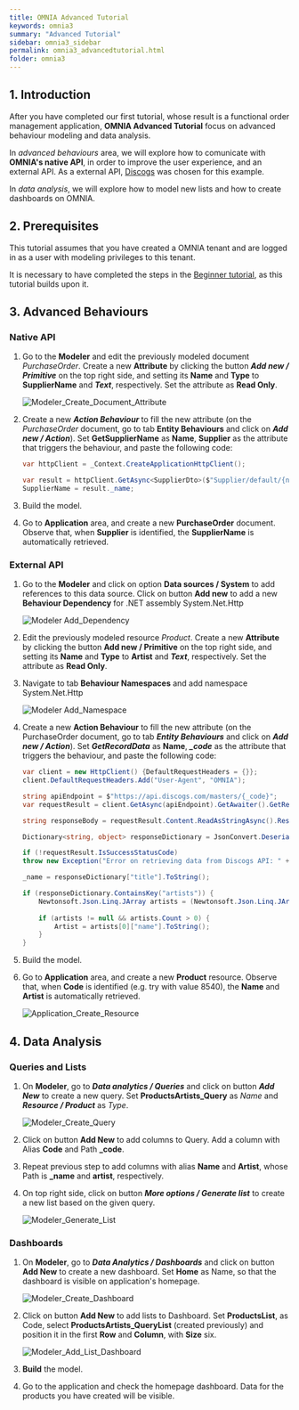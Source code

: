 ```yaml
---
title: OMNIA Advanced Tutorial
keywords: omnia3
summary: "Advanced Tutorial"
sidebar: omnia3_sidebar
permalink: omnia3_advancedtutorial.html
folder: omnia3
---
```


## 1. Introduction

After you have completed our first tutorial, whose result is a functional order management application, **OMNIA Advanced Tutorial** focus on advanced behaviour modeling and data analysis.

In *advanced behaviours* area, we will explore how to comunicate with **OMNIA's native API**, in order to improve the user experience, and an external API. As a external API, [Discogs](https://www.discogs.com/developers/) was chosen for this example.

In *data analysis*, we will explore how to model new lists and how to create dashboards on OMNIA.

## 2. Prerequisites

This tutorial assumes that you have created a OMNIA tenant and are logged in as a user with modeling privileges to this tenant.

It is necessary to have completed the steps in the  [Beginner tutorial](http://docs.numbersbelieve.com/omnia3_beginnertutorial.html), as this tutorial builds upon it.

## 3. Advanced Behaviours

### Native API
 
1. Go to the **Modeler** and edit the previously modeled document *PurchaseOrder*. Create a new  **Attribute**  by clicking the button  ***Add new / Primitive***  on the top right side, and setting its  **Name** and **Type**  to  **SupplierName** and ***Text***, respectively. Set the attribute as **Read Only**.

    ![Modeler_Create_Document_Attribute](/images/tutorials/advanced/Modeler-Create-Attribute-SupplierName.PNG)

2. Create a new ***Action Behaviour***  to fill the new attribute (on the *PurchaseOrder* document, go to tab **Entity Behaviours** and click on ***Add new / Action***). Set **GetSupplierName** as **Name**, **Supplier** as the attribute that triggers the behaviour, and paste the following code:

    ```C#
    var httpClient = _Context.CreateApplicationHttpClient();
    
    var result = httpClient.GetAsync<SupplierDto>($"Supplier/default/{newValue}").Result;
    SupplierName = result._name;
    
    ```

3. Build the model.

4. Go to **Application** area, and create a new **PurchaseOrder** document. Observe that, when **Supplier** is identified, the **SupplierName** is automatically retrieved.

### External API

1. Go to the **Modeler** and click on option **Data sources / System** to add references to this data source. Click on button **Add new** to add a new  **Behaviour Dependency**  for .NET assembly System.Net.Http

    ![Modeler Add_Dependency](/images/tutorials/advanced/Modeler-Add-Behaviour-Dependency.PNG)

2. Edit the previously modeled resource *Product*. Create a new  **Attribute**  by clicking the button  **Add new / Primitive**  on the top right side, and setting its  **Name** and **Type**  to  **Artist** and ***Text***, respectively. Set the attribute as **Read Only**.

3. Navigate to tab **Behaviour Namespaces** and add namespace System.Net.Http

    ![Modeler Add_Namespace](/images/tutorials/advanced/Modeler-Add-Behaviour-Namespace.PNG)

4. Create a new **Action Behaviour**  to fill the new attribute (on the PurchaseOrder document, go to tab ***Entity Behaviours*** and click on ***Add new / Action***). Set ***GetRecordData*** as **Name**, ***_code*** as the attribute that triggers the behaviour, and paste the following code:

    ```C#
    var client = new HttpClient() {DefaultRequestHeaders = {}};
    client.DefaultRequestHeaders.Add("User-Agent", "OMNIA");

    string apiEndpoint = $"https://api.discogs.com/masters/{_code}";
    var requestResult = client.GetAsync(apiEndpoint).GetAwaiter().GetResult();

    string responseBody = requestResult.Content.ReadAsStringAsync().Result;

    Dictionary<string, object> responseDictionary = JsonConvert.DeserializeObject<Dictionary<string, object>>(responseBody);

    if (!requestResult.IsSuccessStatusCode)
    throw new Exception("Error on retrieving data from Discogs API: " + responseDictionary["message"].ToString() + " " + apiEndpoint);

    _name = responseDictionary["title"].ToString();

    if (responseDictionary.ContainsKey("artists")) {
        Newtonsoft.Json.Linq.JArray artists = (Newtonsoft.Json.Linq.JArray)responseDictionary["artists"];
                
        if (artists != null && artists.Count > 0) {
            Artist = artists[0]["name"].ToString();
        }
    }
    ```

5. Build the model.

6. Go to **Application** area, and create a new **Product** resource. Observe that, when **Code** is identified (e.g. try with value 8540), the **Name** and **Artist** is automatically retrieved.

    ![Application_Create_Resource](/images/tutorials/advanced/Application-Create-Product.PNG)

## 4. Data Analysis

### Queries and Lists

1. On **Modeler**, go to ***Data analytics / Queries*** and click on button ***Add New*** to create a new query. Set **ProductsArtists_Query** as *Name* and ***Resource / Product*** as *Type*.

    ![Modeler_Create_Query](/images/tutorials/advanced/Modeler-Create-Query.PNG)

2. Click on button **Add New** to add columns to Query. Add a column with Alias **Code** and Path **_code**.
    
3. Repeat previous step to add columns with alias **Name** and **Artist**, whose Path is **_name** and **artist**, respectively.

4. On top right side, click on button ***More options / Generate list*** to create a new list based on the given query.

    ![Modeler_Generate_List](/images/tutorials/advanced/Modeler-Generate-List.PNG)


### Dashboards

1. On **Modeler**, go to ***Data Analytics / Dashboards*** and click on button **Add New** to create a new dashboard. Set **Home** as Name, so that the dashboard is visible on application's homepage.

    ![Modeler_Create_Dashboard](/images/tutorials/advanced/Modeler-Create-Dashboard.PNG)

2. Click on button **Add New** to add lists to Dashboard. Set **ProductsList**, as Code, select **ProductsArtists_QueryList** (created previously) and position it in the first **Row** and **Column**, with **Size** six.

    ![Modeler_Add_List_Dashboard](/images/tutorials/advanced/Modeler-Add-List-Dashboard.PNG)

3. **Build** the model.

4. Go to the application and check the homepage dashboard. Data for the products you have created will be visible.

